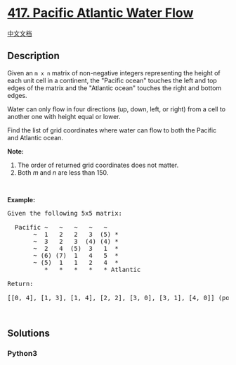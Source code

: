# [417. Pacific Atlantic Water Flow](https://leetcode.com/problems/pacific-atlantic-water-flow)

[中文文档](/leetcode/0400-0499/0417.Pacific%20Atlantic%20Water%20Flow/README.md)

## Description

<p>Given an <code>m x n</code> matrix of non-negative integers representing the height of each unit cell in a continent, the &quot;Pacific ocean&quot; touches the left and top edges of the matrix and the &quot;Atlantic ocean&quot; touches the right and bottom edges.</p>

<p>Water can only flow in four directions (up, down, left, or right) from a cell to another one with height equal or lower.</p>

<p>Find the list of grid coordinates where water can flow to both the Pacific and Atlantic ocean.</p>

<p><b>Note:</b></p>

<ol>
	<li>The order of returned grid coordinates does not matter.</li>
	<li>Both <i>m</i> and <i>n</i> are less than 150.</li>
</ol>

<p>&nbsp;</p>

<p><b>Example:</b></p>

<pre>
Given the following 5x5 matrix:

  Pacific ~   ~   ~   ~   ~ 
       ~  1   2   2   3  (5) *
       ~  3   2   3  (4) (4) *
       ~  2   4  (5)  3   1  *
       ~ (6) (7)  1   4   5  *
       ~ (5)  1   1   2   4  *
          *   *   *   *   * Atlantic

Return:

[[0, 4], [1, 3], [1, 4], [2, 2], [3, 0], [3, 1], [4, 0]] (positions with parentheses in above matrix).
</pre>

<p>&nbsp;</p>


## Solutions

<!-- tabs:start -->

### **Python3**

```python

```

<!-- tabs:end -->
